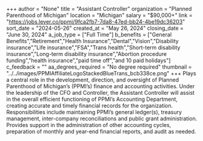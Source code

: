 +++
author = "None"
title = "Assistant Controller"
organization = "Planned Parenthood of Michigan"
location = "Michigan"
salary = "$90,000+"
link = "https://jobs.lever.co/ppmi/9fca2fb7-7da8-47ed-bb24-4be19dc36203"
sort_date = "2024-05-26"
created_at = "May 26, 2024"
closing_date = "June 30, 2024"
a_job_type = ["Full Time"]
b_benefits = ["General Benefits","Retirement","Health Insurance","Dental","Vision","Disability insurance","Life insurance","FSA","Trans health","Short-term disability insurance","Long-term disability insurance","Abortion procedure funding","health insurance","paid time off","and 10 paid holidays"]
c_feedback = ""
aa_degrees_required = "No degree required"
thumbnail = "../../images/PPMIAffiliateLogoStackedBlueTrans_bcb338ce.png"
+++
Plays a central role in the development, direction, and oversight of Planned Parenthood of Michigan’s (PPMI’s) finance and accounting activities.  Under the leadership of the CFO and Controller, the Assistant Controller will assist in the overall efficient functioning of PPMI’s Accounting Department, creating accurate and timely financial records for the organization.  Responsibilities include maintaining PPMI’s general ledger(s), treasury management, inter-company reconciliations and public grant administration. Provides support in the administration of other accounting cycles, preparation of monthly and year-end financial reports, and audit as needed.